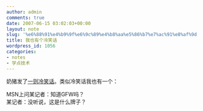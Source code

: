 ```yaml
---
author: admin
comments: true
date: 2007-06-15 03:02:03+00:00
layout: note
slug: '%e6%88%91%e4%b9%9f%e6%9c%89%e4%b8%aa%e5%86%b7%e7%ac%91%e8%af%9d'
title: 我也有个冷笑话
wordpress_id: 1056
categories:
- notes
- 学点技术
---
```





奶猪发了[一则冷笑话](http://www.bullog.cn/blogs/milkpig/archives/71097.aspx)。类似冷笑话我也有一个：




MSN上问某记者：知道GFW吗？  
某记者：没听说，这是什么牌子？



